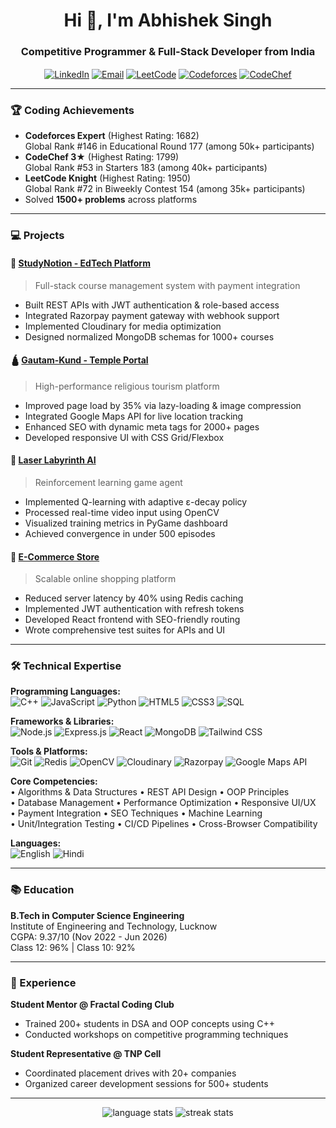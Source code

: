 <h1 align="center">Hi 👋, I'm Abhishek Singh</h1>
<h3 align="center">Competitive Programmer & Full-Stack Developer from India</h3>

<p align="center">
  <a href="https://www.linkedin.com/in/abhishek-singh-63a715258/" target="blank"><img align="center" src="https://img.shields.io/badge/LinkedIn-0A66C2?style=for-the-badge&logo=linkedin&logoColor=white" alt="LinkedIn"/></a>
  <a href="mailto:abhishek1482003@gmail.com"><img align="center" src="https://img.shields.io/badge/Gmail-EA4335?style=for-the-badge&logo=gmail&logoColor=white" alt="Email"/></a>
  <a href="https://leetcode.com/u/abhirishal/" target="blank"><img align="center" src="https://img.shields.io/badge/LeetCode-FFA116?style=for-the-badge&logo=leetcode&logoColor=black" alt="LeetCode"/></a>
  <a href="https://codeforces.com/profile/yourprofile" target="blank"><img align="center" src="https://img.shields.io/badge/Codeforces-1F8ACB?style=for-the-badge&logo=codeforces&logoColor=white" alt="Codeforces"/></a>
  <a href="https://www.codechef.com/users/abhirishal0" target="blank"><img align="center" src="https://img.shields.io/badge/CodeChef-5B4638?style=for-the-badge&logo=codechef&logoColor=white" alt="CodeChef"/></a>
</p>

---

### 🏆 Coding Achievements
- **Codeforces Expert** (Highest Rating: 1682)  
  Global Rank #146 in Educational Round 177 (among 50k+ participants)
- **CodeChef 3★** (Highest Rating: 1799)  
  Global Rank #53 in Starters 183 (among 40k+ participants)
- **LeetCode Knight** (Highest Rating: 1950)  
  Global Rank #72 in Biweekly Contest 154 (among 35k+ participants)
- Solved **1500+ problems** across platforms

---

### 💻 Projects

#### 🚀 [StudyNotion - EdTech Platform](https://github.com/yourusername/repo)
> Full-stack course management system with payment integration
- Built REST APIs with JWT authentication & role-based access
- Integrated Razorpay payment gateway with webhook support
- Implemented Cloudinary for media optimization
- Designed normalized MongoDB schemas for 1000+ courses

#### 🛕 [Gautam-Kund - Temple Portal](https://github.com/yourusername/repo)
> High-performance religious tourism platform
- Improved page load by 35% via lazy-loading & image compression
- Integrated Google Maps API for live location tracking
- Enhanced SEO with dynamic meta tags for 2000+ pages
- Developed responsive UI with CSS Grid/Flexbox

#### 🧠 [Laser Labyrinth AI](https://github.com/yourusername/repo)
> Reinforcement learning game agent
- Implemented Q-learning with adaptive ε-decay policy
- Processed real-time video input using OpenCV
- Visualized training metrics in PyGame dashboard
- Achieved convergence in under 500 episodes

#### 🛒 [E-Commerce Store](https://github.com/yourusername/repo)
> Scalable online shopping platform
- Reduced server latency by 40% using Redis caching
- Implemented JWT authentication with refresh tokens
- Developed React frontend with SEO-friendly routing
- Wrote comprehensive test suites for APIs and UI

---

### 🛠️ Technical Expertise

**Programming Languages:**  
![C++](https://img.shields.io/badge/C++-00599C?logo=c%2B%2B&logoColor=white)
![JavaScript](https://img.shields.io/badge/JavaScript-F7DF1E?logo=javascript&logoColor=black)
![Python](https://img.shields.io/badge/Python-3776AB?logo=python&logoColor=white)
![HTML5](https://img.shields.io/badge/HTML5-E34F26?logo=html5&logoColor=white)
![CSS3](https://img.shields.io/badge/CSS3-1572B6?logo=css3&logoColor=white)
![SQL](https://img.shields.io/badge/SQL-4479A1?logo=mysql&logoColor=white)

**Frameworks & Libraries:**  
![Node.js](https://img.shields.io/badge/Node.js-339933?logo=nodedotjs&logoColor=white)
![Express.js](https://img.shields.io/badge/Express.js-000000?logo=express&logoColor=white)
![React](https://img.shields.io/badge/React-61DAFB?logo=react&logoColor=black)
![MongoDB](https://img.shields.io/badge/MongoDB-47A248?logo=mongodb&logoColor=white)
![Tailwind CSS](https://img.shields.io/badge/Tailwind_CSS-06B6D4?logo=tailwindcss&logoColor=white)

**Tools & Platforms:**  
![Git](https://img.shields.io/badge/Git-F05032?logo=git&logoColor=white)
![Redis](https://img.shields.io/badge/Redis-DC382D?logo=redis&logoColor=white)
![OpenCV](https://img.shields.io/badge/OpenCV-5C3EE8?logo=opencv&logoColor=white)
![Cloudinary](https://img.shields.io/badge/Cloudinary-3448C5?logo=cloudinary&logoColor=white)
![Razorpay](https://img.shields.io/badge/Razorpay-0C2451?logo=razorpay&logoColor=white)
![Google Maps API](https://img.shields.io/badge/Google_Maps-4285F4?logo=googlemaps&logoColor=white)

**Core Competencies:**  
• Algorithms & Data Structures • REST API Design • OOP Principles  
• Database Management • Performance Optimization • Responsive UI/UX  
• Payment Integration • SEO Techniques • Machine Learning  
• Unit/Integration Testing • CI/CD Pipelines • Cross-Browser Compatibility

**Languages:**  
![English](https://img.shields.io/badge/English-Fluent-2CA5E0?logo=googletranslate)
![Hindi](https://img.shields.io/badge/Hindi-Native_speaker-2CA5E0?logo=googletranslate)

---

### 📚 Education
**B.Tech in Computer Science Engineering**  
Institute of Engineering and Technology, Lucknow  
CGPA: 9.37/10 (Nov 2022 - Jun 2026)  
Class 12: 96% | Class 10: 92%

---

### 💼 Experience
**Student Mentor @ Fractal Coding Club**  
- Trained 200+ students in DSA and OOP concepts using C++  
- Conducted workshops on competitive programming techniques  

**Student Representative @ TNP Cell**  
- Coordinated placement drives with 20+ companies  
- Organized career development sessions for 500+ students

---

<p align="center">
  <img src="https://github-readme-stats.vercel.app/api/top-langs?username=yourusername&show_icons=true&locale=en&layout=compact&theme=radical" alt="language stats"/>
  <img src="https://github-readme-streak-stats.herokuapp.com/?user=yourusername&theme=radical" alt="streak stats"/>
</p>
